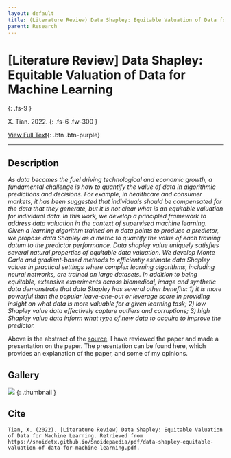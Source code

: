 ```yaml
---
layout: default
title: (Literature Review) Data Shapley: Equitable Valuation of Data for Machine Learning
parent: Research
---
```


# [Literature Review] Data Shapley: Equitable Valuation of Data for Machine Learning
{: .fs-9 }

X. Tian. 2022.
{: .fs-6 .fw-300 }

[View Full Text](../pdf/data-shapley-equitable-valuation-of-data-for-machine-learning.pdf){: .btn .btn-purple}

---

## Description

*As data becomes the fuel driving technological and economic growth, a fundamental challenge is how to quantify the value of data in algorithmic predictions and decisions. For example, in healthcare and consumer markets, it has been suggested that individuals should be compensated for the data that they generate, but it is not clear what is an equitable valuation for individual data. In this work, we develop a principled framework to address data valuation in the context of supervised machine learning. Given a learning algorithm trained on n data points to produce a predictor, we propose data Shapley as a metric to quantify the value of each training datum to the predictor performance. Data shapley value uniquely satisfies several natural properties of equitable data valuation. We develop Monte Carlo and gradient-based methods to efficiently estimate data Shapley values in practical settings where complex learning algorithms, including neural networks, are trained on large datasets. In addition to being equitable, extensive experiments across biomedical, image and synthetic data demonstrate that data Shapley has several other benefits: 1) it is more powerful than the popular leave-one-out or leverage score in providing insight on what data is more valuable for a given learning task; 2) low Shapley value data effectively capture outliers and corruptions; 3) high Shapley value data inform what type of new data to acquire to improve the predictor.*

Above is the abstract of the [source](https://arxiv.org/abs/1904.02868). I have reviewed the paper and made a presentation on the paper. The presentation can be found here, which provides an explanation of the paper, and some of my opinions.

## Gallery

![](../img/thumbnails/thumbnail-data-shapley-equitable.png)
{: .thumbnail }

## Cite

```
Tian, X. (2022). [Literature Review] Data Shapley: Equitable Valuation of Data for Machine Learning. Retrieved from https://snoidetx.github.io/Snoidepaedia/pdf/data-shapley-equitable-valuation-of-data-for-machine-learning.pdf. 
```
